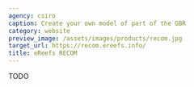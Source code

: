 ```yaml
---
agency: csiro
caption: Create your own model of part of the GBR
category: website
preview_image: /assets/images/products/recom.jpg
target_url: https://recom.ereefs.info/
title: eReefs RECOM
---
```

TODO
